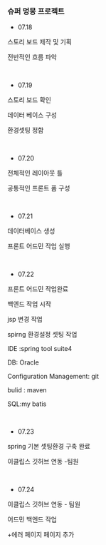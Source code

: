 
### 슈퍼 멍뭉 프로젝트


- 07.18

스토리 보드 제작 및 기획 

전반적인 흐름 파악


&nbsp;


- 07.19 

스토리 보드 확인 

데이터 베이스 구성 

환경셋팅 정함 

&nbsp;

- 07.20

전체적인 레이아웃 틀 

공통적인 프론트 폼 구성

&nbsp;

- 07.21

데이터베이스 생성 

프론트 어드민 작업 실행


&nbsp;

- 07.22

 프론트 어드민 작업완료
 
 백엔드 작업 시작

 jsp 변경 작업 

 spirng 환경설정 셋팅 작업 

IDE :spring tool suite4

DB: Oracle

Configuration Management: git

bulid : maven

SQL:my batis


&nbsp;

- 07.23

spring 기본 셋팅환경 구축 완료


이클립스 깃허브 연동 -팀원

&nbsp;
- 07.24

이클립스 깃허브 연동 - 팀원 

어드민 백엔드 작업 

+에러 페이지 페이지 추가

&nbsp;









